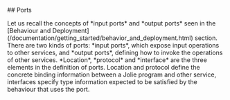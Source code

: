 \#\# Ports

Let us recall the concepts of \*input ports\* and \*output ports\* seen in the \[Behaviour and Deployment\]\(/documentation/getting\_started/behavior\_and\_deployment.html\) section. There are two kinds of ports: \*input ports\*, which expose input operations to other services, and \*output ports\*, defining how to invoke the operations of other services. \*Location\*, \*protocol\* and \*interface\* are the three elements in the definition of ports. Location and protocol define the concrete binding information between a Jolie program and other service, interfaces specify type information expected to be satisfied by the behaviour that uses the port.





